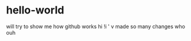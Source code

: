 hello-world
===========

will try to show me how github works
hi !i ' v made so many changes who ouh
